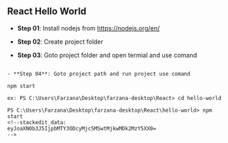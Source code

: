 
## React Hello World

- **Step 01**: Install nodejs from https://nodejs.org/en/

- **Step 02**: Create project folder

- **Step 03**: Goto project folder and open termial and use comand

``` npx create-react-app <project  name> 　

- **Step 04**: Goto project path and run project use comand

npm start

ex: PS C:\Users\Farzana\Desktop\farzana-desktop\React> cd hello-world

PS C:\Users\Farzana\Desktop\farzana-desktop\React\hello-world> npm start
<!--stackedit_data:
eyJoaXN0b3J5IjpbMTY3ODcyMjc5MSwtMjkwMDk2MzY5XX0=
-->